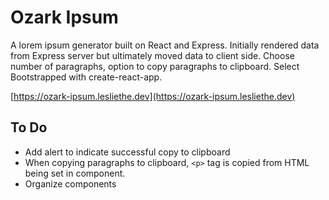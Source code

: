 # Ozark Ipsum

A lorem ipsum generator built on React and Express. Initially rendered data from Express server but ultimately moved data to client side. Choose number of paragraphs, option to copy paragraphs to clipboard. Select Bootstrapped with create-react-app.

[https://ozark-ipsum.lesliethe.dev](https://ozark-ipsum.lesliethe.dev)

## To Do
* Add alert to indicate successful copy to clipboard
* When copying paragraphs to clipboard, `<p>` tag is copied from HTML being set in component.
* Organize components
